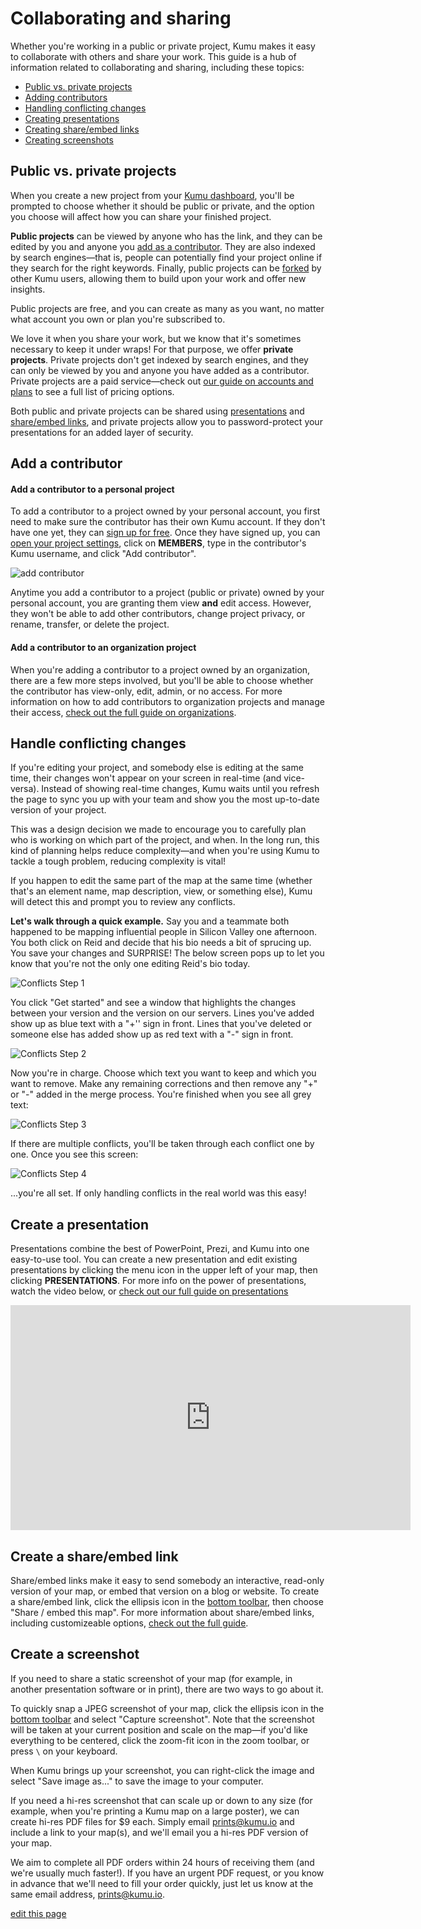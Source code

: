 # Collaborating and sharing

Whether you're working in a public or private project, Kumu makes it easy to collaborate with others and share your work. This guide is a hub of information related to collaborating and sharing, including these topics:

* [Public vs. private projects](#public-vs-private-projects)
* [Adding contributors](#add-a-contributor)
* [Handling conflicting changes](#handle-conflicting-changes)
* [Creating presentations](#create-a-presentation)
* [Creating share/embed links](#create-a-shareembed-link)
* [Creating screenshots](#create-a-screenshot)

## Public vs. private projects

When you create a new project from your [Kumu dashboard](/overview/dashboard.md), you'll be prompted to choose whether it should be public or private, and the option you choose will affect how you can share your finished project.

**Public projects** can be viewed by anyone who has the link, and they can be edited by you and anyone you [add as a contributor](#add-a-contributor). They are also indexed by search engines—that is, people can potentially find your project online if they search for the right keywords. Finally, public projects can be [forked](/guides/forking.md) by other Kumu users, allowing them to build upon your work and offer new insights.

Public projects are free, and you can create as many as you want, no matter what account you own or plan you're subscribed to.

We love it when you share your work, but we know that it's sometimes necessary to keep it under wraps! For that purpose, we offer **private projects**. Private projects don't get indexed by search engines, and they can only be viewed by you and anyone you have added as a contributor. Private projects are a paid service—check out [our guide on accounts and plans](/overview/accounts-and-plans.md) to see a full list of pricing options.

Both public and private projects can be shared using [presentations](#create-a-presentation) and [share/embed links](#create-a-shareembed-link), and private projects allow you to password-protect your presentations for an added layer of security.

## Add a contributor

#### Add a contributor to a personal project

To add a contributor to a project owned by your personal account, you first need to make sure the contributor has their own Kumu account. If they don't have one yet, they can [sign up for free](https://kumu.io/join). Once they have signed up, you can [open your project settings](/overview/settings.md), click on **MEMBERS**, type in the contributor's Kumu username, and click "Add contributor".

![add contributor](/images/add-collaborator.png)

Anytime you add a contributor to a project (public or private) owned by your personal account, you are granting them view **and** edit access. However, they won't be able to add other contributors, change project privacy, or rename, transfer, or delete the project.


#### Add a contributor to an organization project

When you're adding a contributor to a project owned by an organization, there are a few more steps involved, but you'll be able to choose whether the contributor has view-only, edit, admin, or no access. For more information on how to add contributors to organization projects and manage their access, [check out the full guide on organizations](/guides/organizations.md).


## Handle conflicting changes

If you're editing your project, and somebody else is editing at the same time, their changes won't appear on your screen in real-time (and vice-versa). Instead of showing real-time changes, Kumu waits until you refresh the page to sync you up with your team and show you the most up-to-date version of your project.

This was a design decision we made to encourage you to carefully plan who is working on which part of the project, and when. In the long run, this kind of planning helps reduce complexity—and when you're using Kumu to tackle a tough problem, reducing complexity is vital!

If you happen to edit the same part of the map at the same time (whether that's an element name, map description, view, or something else), Kumu will detect this and prompt you to review any conflicts.

**Let's walk through a quick example.** Say you and a teammate both happened to be mapping influential people in Silicon Valley one afternoon. You both click on Reid and decide that his bio needs a bit of sprucing up. You save your changes and SURPRISE! The below screen pops up to let you know that you're not the only one editing Reid's bio today.

![Conflicts Step 1](/images/merge-1.png)

You click "Get started" and see a window that highlights the changes between your version and the version on our servers. Lines you've added show up as blue text with a "+'' sign in front. Lines that you've deleted or someone else has added show up as red text with a "-" sign in front.

![Conflicts Step 2](/images/merge-2.png)

Now you're in charge. Choose which text you want to keep and which you want to remove. Make any remaining corrections and then remove any "+" or "-" added in the merge process. You're finished when you see all grey text:

![Conflicts Step 3](/images/merge-3.png)

If there are multiple conflicts, you'll be taken through each conflict one by one. Once you see this screen:

![Conflicts Step 4](/images/merge-4.png)

...you're all set. If only handling conflicts in the real world was this easy!


## Create a presentation

Presentations combine the best of PowerPoint, Prezi, and Kumu into one easy-to-use tool. You can create a new presentation and edit existing presentations by clicking the menu icon <i class="fa fa-bars"></i> in the upper left of your map, then clicking **PRESENTATIONS**. For more info on the power of presentations, watch the video below, or [check out our full guide on presentations](/guides/presentations.md)

<iframe src="https://player.vimeo.com/video/118975099" width="640" height="360" frameborder="0" webkitallowfullscreen mozallowfullscreen allowfullscreen></iframe>


## Create a share/embed link

Share/embed links make it easy to send somebody an interactive, read-only version of your map, or embed that version on a blog or website. To create a share/embed link, click the ellipsis icon <i class="fa fa-ellipsis-h">  </i> in the [bottom toolbar](/overview/map-editor.md#bottom-toolbar), then choose "Share / embed this map". For more information about share/embed links, including customizeable options, [check out the full guide](/guides/share-and-embed.md).


## Create a screenshot

If you need to share a static screenshot of your map (for example, in another presentation software or in print), there are two ways to go about it.

To quickly snap a JPEG screenshot of your map, click the ellipsis icon <i class="fa fa-ellipsis-h">  </i> in the [bottom toolbar](/overview/map-editor.html#bottom-toolbar) and select "Capture screenshot". Note that the screenshot will be taken at your current position and scale on the map—if you'd like everything to be centered, click the zoom-fit icon <i  class="glyphicon glyphicon-resize-small">  </i> in the zoom toolbar, or press `\` on your keyboard.

When Kumu brings up your screenshot, you can right-click the image and select "Save image as..." to save the image to your computer.

If you need a hi-res screenshot that can scale up or down to any size (for example, when you're printing a Kumu map on a large poster), we can create hi-res PDF files for $9 each. Simply email [prints@kumu.io](mailto:prints@kumu.io) and include a link to your map(s), and we'll email you a hi-res PDF version of your map.

We aim to complete all PDF orders within 24 hours of receiving them (and we're usually much faster!). If you have an urgent PDF request, or you know in advance that we'll need to fill your order quickly, just let us know at the same email address, [prints@kumu.io](mailto:prints@kumu.io).


<span class="edit-link"><a href="https://github.com/kumu/docs/blob/master/guides/collaboration.md" target="_blank"><i class="fa fa-github"></i> edit this page</a></span>
